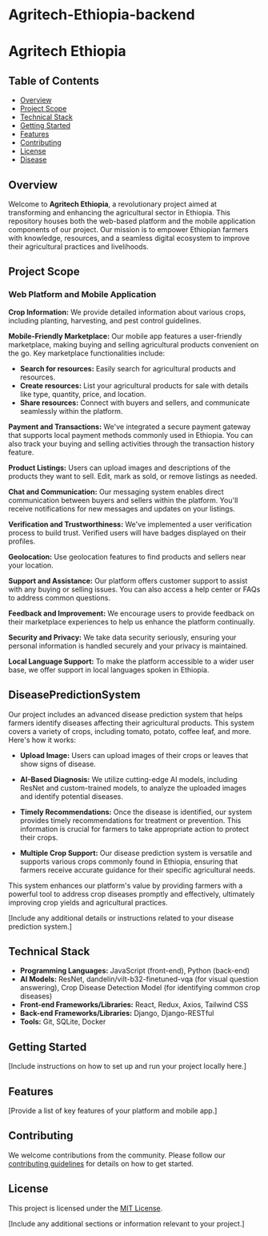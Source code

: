 # Agritech-Ethiopia-backend

# Agritech Ethiopia

## Table of Contents

- [Overview](#overview)
- [Project Scope](#project-scope)
- [Technical Stack](#technical-stack)
- [Getting Started](#getting-started)
- [Features](#features)
- [Contributing](#contributing)
- [License](#license)
- [Disease](#DiseasePredictionSystem)

## Overview

Welcome to **Agritech Ethiopia**, a revolutionary project aimed at transforming and enhancing the agricultural sector in Ethiopia. This repository houses both the web-based platform and the mobile application components of our project. Our mission is to empower Ethiopian farmers with knowledge, resources, and a seamless digital ecosystem to improve their agricultural practices and livelihoods.

## Project Scope

### Web Platform and Mobile Application

**Crop Information:** We provide detailed information about various crops, including planting, harvesting, and pest control guidelines.

**Mobile-Friendly Marketplace:** Our mobile app features a user-friendly marketplace, making buying and selling agricultural products convenient on the go. Key marketplace functionalities include:

- **Search for resources:** Easily search for agricultural products and resources.
- **Create resources:** List your agricultural products for sale with details like type, quantity, price, and location.
- **Share resources:** Connect with buyers and sellers, and communicate seamlessly within the platform.

**Payment and Transactions:** We've integrated a secure payment gateway that supports local payment methods commonly used in Ethiopia. You can also track your buying and selling activities through the transaction history feature.

**Product Listings:** Users can upload images and descriptions of the products they want to sell. Edit, mark as sold, or remove listings as needed.

**Chat and Communication:** Our messaging system enables direct communication between buyers and sellers within the platform. You'll receive notifications for new messages and updates on your listings.

**Verification and Trustworthiness:** We've implemented a user verification process to build trust. Verified users will have badges displayed on their profiles.

**Geolocation:** Use geolocation features to find products and sellers near your location.

**Support and Assistance:** Our platform offers customer support to assist with any buying or selling issues. You can also access a help center or FAQs to address common questions.

**Feedback and Improvement:** We encourage users to provide feedback on their marketplace experiences to help us enhance the platform continually.

**Security and Privacy:** We take data security seriously, ensuring your personal information is handled securely and your privacy is maintained.

**Local Language Support:** To make the platform accessible to a wider user base, we offer support in local languages spoken in Ethiopia.

## DiseasePredictionSystem

Our project includes an advanced disease prediction system that helps farmers identify diseases affecting their agricultural products. This system covers a variety of crops, including tomato, potato, coffee leaf, and more. Here's how it works:

- **Upload Image:** Users can upload images of their crops or leaves that show signs of disease.

- **AI-Based Diagnosis:** We utilize cutting-edge AI models, including ResNet and custom-trained models, to analyze the uploaded images and identify potential diseases.

- **Timely Recommendations:** Once the disease is identified, our system provides timely recommendations for treatment or prevention. This information is crucial for farmers to take appropriate action to protect their crops.

- **Multiple Crop Support:** Our disease prediction system is versatile and supports various crops commonly found in Ethiopia, ensuring that farmers receive accurate guidance for their specific agricultural needs.

This system enhances our platform's value by providing farmers with a powerful tool to address crop diseases promptly and effectively, ultimately improving crop yields and agricultural practices.

[Include any additional details or instructions related to your disease prediction system.]

## Technical Stack

- **Programming Languages:** JavaScript (front-end), Python (back-end)
- **AI Models:** ResNet, dandelin/vilt-b32-finetuned-vqa (for visual question answering), Crop Disease Detection Model (for identifying common crop diseases)
- **Front-end Frameworks/Libraries:** React, Redux, Axios, Tailwind CSS
- **Back-end Frameworks/Libraries:** Django, Django-RESTful
- **Tools:** Git, SQLite, Docker

## Getting Started

[Include instructions on how to set up and run your project locally here.]

## Features

[Provide a list of key features of your platform and mobile app.]

## Contributing

We welcome contributions from the community. Please follow our [contributing guidelines](CONTRIBUTING.md) for details on how to get started.

## License

This project is licensed under the [MIT License](LICENSE).

[Include any additional sections or information relevant to your project.]

